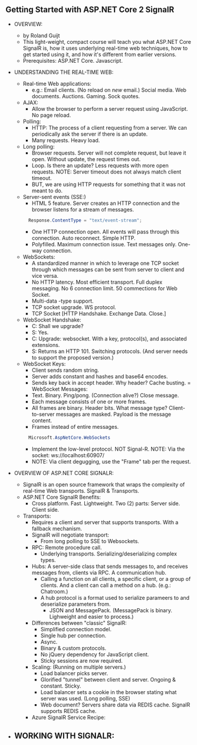 ## Getting Started with ASP.NET Core 2 SignalR

- OVERVIEW:
  - by Roland Guijt
  - This light-weight, compact course will teach you what ASP.NET Core SignalR is, how it uses underlying real-time web techniques, how to get started using it, and how it's different from earlier versions.
  - Prerequisites: ASP.NET Core. Javascript.

- UNDERSTANDING THE REAL-TIME WEB:
  - Real-time Web applications:
    - e.g.: Email clients. (No reload on *new* email.) Social media. Web documents. Auctions. Gaming. Sock quotes.
  - AJAX:
    - Allow the browser to perform a server request using JavaScript. No page reload.
  - Polling:
    - HTTP: The process of a client requesting from a server. We can periodically ask the server if there is an update. 
    - Many requests. Heavy load.
  - Long polling:
    - Browser requests. Server will not complete request, but leave it open. Without update, the request times out. 
    - Loop. Is there an update? Less requests with more open requests. NOTE: Server timeout does not always match client timeout.
    - BUT, we are using HTTP requests for something that it was not meant to do.
  - Server-sent events (SSE:)
    - HTML 5 feature. Server creates an HTTP connection and the browser listens for a stream of messages.
    ```csharp
      Response.ContentType = "text/event-stream";
    ```
    - One HTTP connection open. All events will pass through this connection. Auto reconnect. Simple HTTP. 
    - Polyfilled. Maximum connection issue. Text messages only. One-way connection.
  - WebSockets:
    - A standardized manner in which to leverage one TCP socket through which messages can be sent from server to client and vice versa.
    - No HTTP latency. Most efficient transport. Full duplex messaging. No 6 connection limit. 50 commections for Web Socket.
    - Multi-data -type support.
    - TCP socket upgrade. WS protocol.
    - TCP Socket [HTTP Handshake. Exchange Data. Close.]
  - WebSocket Handshake:
    - C: Shall we upgrade?
    - S: Yes.
    - C: Upgrade: websocket. With a key, protocol(s), and associated extensions.
    - S: Returns an HTTP 101. Switching protocols. (And server needs to support the proposed version.)
  - WebSocket Keys:
    - Client sends random string.
    - Server adds constant and hashes and base64 encodes.
    - Sends key back in accept header. Why header? Cache busting.
  = WebSocket Messages:
    - Text. Binary. Ping/pong. (Connection alive?) Close message.
    - Each message consists of one or more frames. 
    - All frames are binary. Header bits. What message type? Client-to-server messages are masked. Payload is the message content.
    - Frames instead of entire messages.
    ```csharp
      Microsoft.AspNetCore.WebSockets
    ```
    - Implement the low-level protocol. NOT Signal-R. NOTE: Via the socket: ws://localhost:60907/
    - NOTE: Via client degugging, use the "Frame" tab per the request.

- OVERVIEW OF ASP.NET CORE SIGNALR:
  - SignalR is an open source framework that wraps the complexity of real-time Web transports. SignalR & Transports.
  - ASP.NET Core SignalR Benefits:
    - Cross platform. Fast. Lightweight. Two (2) parts: Server side. Client side.
  - Transports:
    - Requires a client and server that supports transports. With a fallback mechanism.
    - SignalR will negotiate transport:
      - From long polling to SSE to Websockets.
    - RPC: Remote procedure call. 
      - Underlying transports. Serializing/deserializing complex types.
    - Hubs: A server-side class that sends messages to, and receives messages from, clients via RPC. A communication hub.
      - Calling a function on all clients, a specific client, or a group of clients. And a client can call a method on a hub. (e.g.: Chatroom.)
      - A hub protocol is a format used to serialize parameers to and deserialize parameters from.
        - JSON and MessagePack. (MessagePack is binary. Lighweight and easier to process.)
    - Differences between "classic" SignalR:
      - Simplified connection model.
      - Single hub per connection.
      - Async.
      - Binary & custom protocols.
      - No jQuery dependency for JavaScript client.
      - Sticky sessions are now required.
    - Scaling: (Running on multiple servers.)
      - Load balancer picks server.
      - Glorified "tunnel" between client and server. Ongoing & constant. Sticky.
      - Load balancer sets a cookie in the browser stating what server was used. (Long polling, SSE)
      - Web document? Servers share data via REDIS cache. SignalR supports REDIS cache.
    - Azure SignalR Service Recipe:


- WORKING WITH SIGNALR:
  - 